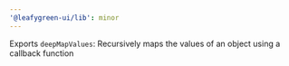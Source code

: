 ```yaml
---
'@leafygreen-ui/lib': minor
---
```


Exports `deepMapValues`: Recursively maps the values of an object using a callback function
